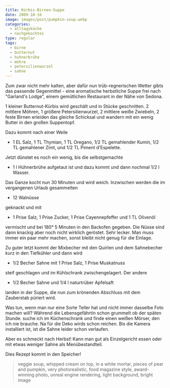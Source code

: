 ```yaml
---
title: Kürbis-Birnen-Suppe
date: 2009-10-16
image: images/post/pumpkin-soup.webp
categories: 
  - alltagsküche
  - nachgekochtes
type: regular
tags: 
  - birne
  - butternut
  - huhnerbrühe
  - möhre
  - petersilienwurzel
  - sahne
---
```


Zum zwar nicht mehr kalten, aber dafür nun trüb-regnerischen Wetter gibts das passende Gegenmittel - eine aromatische herbstliche Suppe frei nach "Garland's Lodge", einem gemütlichen Restaurant in der Nähe von Sedona.

1 kleiner Butternut-Kürbis wird geschält und in Stücke geschnitten. 2 mittlere Möhren, 1 größere Petersilienwurzel, 2 mittlere weiße Zwiebeln, 2 feste Birnen erleiden das gleiche Schicksal und wandern mit ein wenig Butter in den großen Suppentopf.

Dazu kommt nach einer Weile

* 1 EL Salz, 1 TL Thymian, 1 TL Oregano, 1/2 TL gemahlender Kumin, 1/2 TL gemahlener Zimt, und 1/2 TL Piment d'Espelette.

Jetzt dünstet es noch ein wenig, bis die selbstgemachte 
* 1 l Hühnerbrühe 
aufgetaut ist und dazu kommt und dann nochmal 1/2 l Wasser.

Das Ganze kocht nun 30 Minuten und wird weich. Inzwischen werden die im vergangenen Urlaub gesammelten

* 12 Walnüsse 

geknackt und mit 

* 1 Prise Salz, 1 Prise Zucker, 1 Prise Cayennepfeffer und 1 TL Olivenöl

vermischt und bei 180° 5 Minuten in den Backofen gegeben. Die Nüsse sind dann knackig aber noch nicht wirklich geröstet. Sehr lecker. Man muss immer ein paar mehr machen, sonst bleibt nicht genug für die Einlage.

Zu guter letzt kommt der Mixbecher mit den Quirlen und dem Sahnebecher kurz in den Tiefkühler und dann wird

* 1/2 Becher Sahne mit 1 Prise Salz, 1 Prise Muskatnuss

steif geschlagen und im Kühlschrank zwischengelagert. Der andere

* 1/2 Becher Sahne und 1/4 l naturtrüber Apfelsaft

landen in der Suppe, die nun zum krönenden Abschluss mit dem Zauberstab püriert wird.

Was tun, wenn man nur eine Sorte Teller hat und nicht immer dasselbe Foto machen will? Während die Lebensgefährtin schon grummelt ob der späten Stunde. suche ich im Küchenschrank und finde einen weißen Mörser, den ich nie brauche. Na für die Deko wirds schon reichen. Bis die Kamera installiert ist, ist die Sahne leider schon verlaufen.

Aber es schmeckt nach Herbst! Kann man gut als Einzelgericht essen oder mit etwas weniger Sahne als Menübestandteil.

Dies Rezept kommt in den Speicher!

> veggie soup, whipped cream on top, in a white mortar, pieces of pear and pumpkin, very photorealistic, food magazine style, award-winning photo, unreal engine rendering, light background, bright image
